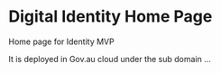 
# Digital Identity Home Page

Home page for Identity MVP

It is deployed in Gov.au cloud under the sub domain ...
